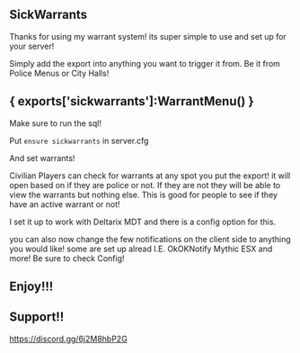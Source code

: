 ## SickWarrants ##

Thanks for using my warrant system! its super simple to use and set up for your server!

Simply add the export into anything you want to trigger it from. Be it from Police Menus or City Halls!

## { exports['sickwarrants']:WarrantMenu() } ##

Make sure to run the sql!

Put `ensure sickwarrants` in server.cfg

And set warrants!

Civilian Players can check for warrants at any spot you put the export! it will open based on if they are police or not. If they are not they will be able to view the 
warrants but nothing else. This is good for people to see if they have an active warrant or not!

I set it up to work with Deltarix MDT and there is a config option for this.

you can also now change the few notifications on the client side to anything you would like! some are set up alread I.E. OkOKNotify Mythic ESX and more! Be sure to check Config!

## Enjoy!!! ##


## Support!! ##

https://discord.gg/6j2M8hbP2G

